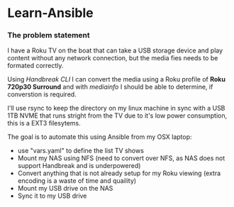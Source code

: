 # Learn-Ansible

### The problem statement
I have a Roku TV on the boat that can take a USB storage device and play content without any network connection, but the media fies needs to be formated correctly.

Using *Handbreak CLI* I can convert the media using a Roku profile of **Roku 720p30 Surround** and with *mediainfo* I should be able to determine, if converstion is required.

I'll use rsync to keep the directory on my linux machine in sync with a USB 1TB NVME that runs stright from the TV due to it's low power consumption, this is a EXT3 filesytems.

The goal is to automate this using Ansible from my OSX laptop:


* use "vars.yaml" to define the list TV shows
* Mount my NAS using NFS (need to convert over NFS, as NAS does not support Handbreak and is underpowered)
* Convert anything that is not already setup for my Roku viewing (extra encoding is a waste of time and quaility)
* Mount my USB drive on the NAS
* Sync it to my USB drive
